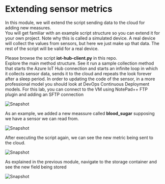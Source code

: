 # Extending sensor metrics

In this module, we will extend the script sending data to the cloud for adding new measures. <br/>
You will get familiar with an example script structure so you can extend it for your own project. Note why this is called a simulated device. A real device will collect the values from sensors, but here we just make up that data. The rest of the script will be valid for a real device.

Please browse the script **iot-hub-client.py** in this repo. <br/>
Explore the main method structure. See it run a sample collection method that starts the Azure IoT Hub connection and starts an infinite loop in which it collects sensor data, sends it to the cloud and repeats the look forever after a sleep period.
In order to updating the code of the sensor, in a more professional model you should look at DevOps Continuous Deployment models. For this lab, you can connect to the VM using NotePad++ FTP plugin and adding an SFTP connection

![Snapshot](../images/simulated-13.PNG "Azure VM")

As an example, we added a new meassure called **blood_sugar** supposing we have a sensor we can read from.

![Snapshot](../images/simulated-14.PNG "Azure VM")

After executing the script again, we can see the new metric being sent to the cloud.

![Snapshot](../images/simulated-15.PNG "Azure VM")

As explained in the previous module, navigate to the storage container and see the new field being stored

![Snapshot](../images/routing-9.png "Storage")

